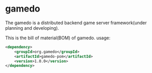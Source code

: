 # gamedo
The gamedo is a distributed backend game server framework(under planning and developing).

This is the bill of material(BOM) of gamedo. usage:

``` xml
<dependency>
    <groupId>org.gamedo</groupId>
    <artifactId>gamedo-pom</artifactId>
    <version>1.0.0</version>
</dependency>
```
